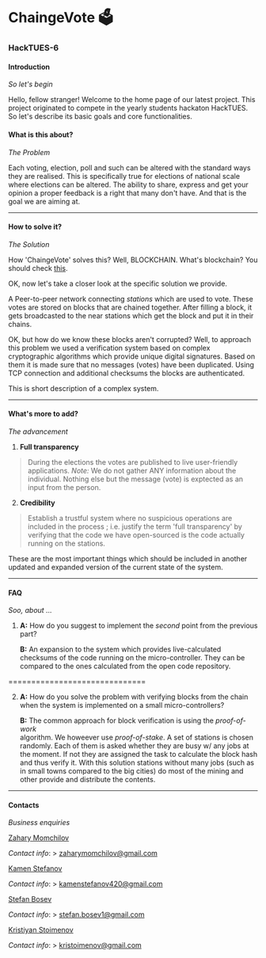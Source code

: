 # ChaingeVote 🗳️

### HackTUES-6 
#### Introduction
_So let's begin_ 

Hello, fellow stranger! Welcome to the home page of our latest project.
This project originated to compete in the yearly students hackaton HackTUES. 
So let's describe its basic goals and core functionalities.

#### What is this about?
_The Problem_ 

Each voting, election, poll and such can be altered with the standard ways 
they are realised. This is specifically true for elections of national scale 
where elections can be altered.
The ability to share, express and get your opinion a proper feedback is a 
right that many don't have. And that is the goal we are aiming at. 


--------------------------
#### How to solve it?
_The Solution_ 

How 'ChaingeVote' solves this? Well, BLOCKCHAIN.
What's blockchain? You should check [this](https://en.wikipedia.org/wiki/Blockchain).

OK, now let's take a closer look at the specific solution we provide.

A Peer-to-peer network connecting _stations_ which are used to vote. These votes
are stored on blocks that are chained together. After filling a block, it gets
broadcasted to the near stations which get the block and put it in their chains.

OK, but how do we know these blocks aren't corrupted? Well, to approach this problem
we used a verification system based on complex cryptographic algorithms which provide
unique digital signatures. Based on them it is made sure that no messages (votes) 
have been duplicated. Using TCP connection and additional checksums the blocks are
authenticated.

This is short description of a complex system.
 

--------------------------
#### What's more to add?
_The advancement_

1. **Full transparency**
> During the elections the votes are published to live user-friendly applications.
*Note:* We do not gather ANY information about the individual. Nothing else but 
		the message (vote) is exptected as an input from the person.

2. **Credibility**
> Establish a trustful system where no suspicious operations are included 
in the process ; i.e. justify the term 'full transparency' by verifying
that the code we have open-sourced is the code actually running on the 
stations.

These are the most important things which should be included in another
updated and expanded version of the current state of the system.

--------------------------
#### FAQ
_Soo, about ..._ 

1. **A:** How do you suggest to implement the _second_ point from the previous part?

   **B:** An expansion to the system which provides live-calculated checksums of the
   			code running on the micro-controller. They can be compared to the ones
			calculated from the open code repository.

==============================

2. **A:** How do you solve the problem with verifying blocks from the chain when
		the system is implemented on a small micro-controllers?
		
   **B:** The common approach for block verification is using the *proof-of-work*	
		algorithm. We howeever use *proof-of-stake*. A set of stations is chosen
		randomly. Each of them is asked whether they are busy w/ any jobs at the
		moment. If not they are assigned the task to calculate the block hash and
		thus verify it. With this solution stations without many jobs (such as in 
		small towns compared to the big cities) do most of the mining and other
		provide and distribute the contents.

--------------------------
#### Contacts
_Business enquiries_ 

[Zahary Momchilov](https://github.com/ZaharyMomchilov)

_Contact info_:
	> zaharymomchilov@gmail.com
	
[Kamen Stefanov](https://github.com/kamenstefanov03)

_Contact info_:
	> kamenstefanov420@gmail.com

[Stefan Bosev](https://github.com/StefanBosev)

_Contact info_:
	> stefan.bosev1@gmail.com

[Kristiyan Stoimenov](https://github.com/boki1)

_Contact info_:
	> kristoimenov@gmail.com



